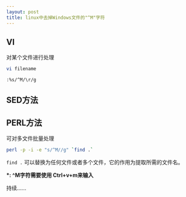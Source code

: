 ```yaml
---
layout: post
title: linux中去掉Windows文件的"^M"字符
---
```


## VI

对某个文件进行处理

```bash
vi filename
```

```bash
:%s/^M/\r/g
```

## SED方法

## PERL方法

可对多文件批量处理

```bash
perl -p -i -e "s/^M//g" `find .`
```

`find .` 可以替换为任何文件或者多个文件，它的作用为提取所需的文件名。

**\*: ^M字符需要使用 Ctrl+v+m来输入**

持续......